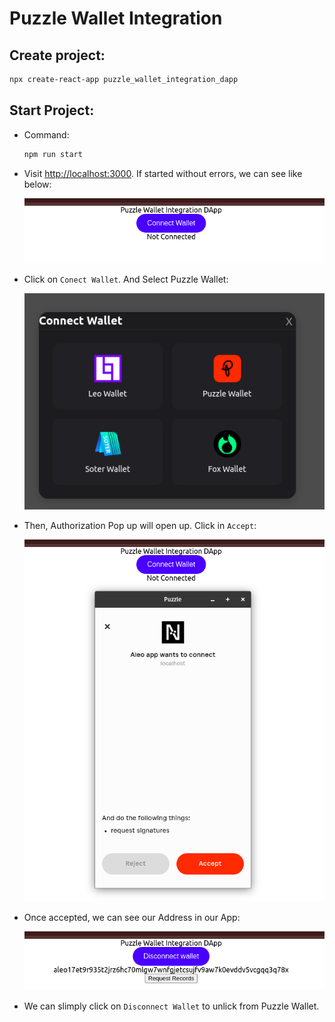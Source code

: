 # Puzzle Wallet Integration
## Create project:
```sh
npx create-react-app puzzle_wallet_integration_dapp
```

## Start Project:
- Command:
    ```sh
    npm run start
    ```
- Visit [http://localhost:3000](http://localhost:3000). If started without errors, we can see like below:

    <img src="assets/index-page.png">

- Click on `Conect Wallet`. And Select Puzzle Wallet:

    <img src="assets/select-wallet.png">

- Then, Authorization Pop up will open up. Click in `Accept`:

    <img src="assets/sign-in-request.png">

- Once accepted, we can see our Address in our App:
    
    <img src="assets/sign-in-verification.png">

- We can slimply click on `Disconnect Wallet` to unlick from Puzzle Wallet.